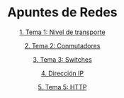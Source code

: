 <div align="center">

# Apuntes de Redes

[1. Tema 1: Nivel de transporte](./tema1_nivel_transporte.pdf)

[2. Tema 2: Conmutadores](./conmutadores_2.pdf)

[3. Tema 3: Switches](./tema3_switches_gestionables.pdf)

[4. Dirección IP](./DirIP.pdf)

[5. Tema 5: HTTP](./HTTP.pdf)

</div>
